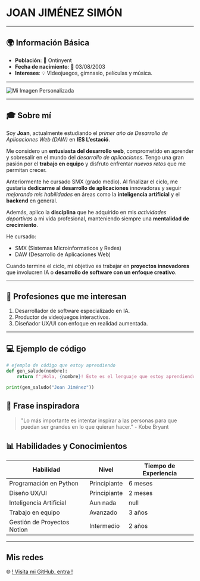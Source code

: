 # JOAN JIMÉNEZ SIMÓN

---

## 🌍 Información Básica

- **Población**: 🌆 Ontinyent
- **Fecha de nacimiento**: 🎂 03/08/2003
- **Intereses**: 💡 Videojuegos, gimnasio, películas y música.

---

![Mi Imagen Personalizada](https://avatars.githubusercontent.com/u/116123535?v=4)

---

## 🎓 Sobre mí

Soy **Joan**, actualmente estudiando el _primer año de Desarrollo de Aplicaciones Web (DAW)_ en **IES L’estació**.

Me considero un **entusiasta del desarrollo web**, comprometido en aprender y sobresalir en el mundo del _desarrollo de aplicaciones_. Tengo una gran pasión por el **trabajo en equipo** y disfruto enfrentar _nuevos retos_ que me permitan crecer.

Anteriormente he cursado SMX (grado medio). Al finalizar el ciclo, me gustaría **dedicarme al desarrollo de aplicaciones** innovadoras y seguir _mejorando mis habilidades_ en áreas como la **inteligencia artificial** y el **backend** en general.

Además, aplico la **disciplina** que he adquirido en mis _actividades deportivas_ a mi vida profesional, manteniendo siempre una **mentalidad de crecimiento**.

He cursado:

- SMX (Sistemas Microinformaticos y Redes)
- DAW (Desarrollo de Aplicaciones Web)

Cuando termine el ciclo, mi objetivo es trabajar en **proyectos innovadores** que involucren IA o **desarrollo de software con un enfoque creativo**.

---

## 🚀 Profesiones que me interesan

1. Desarrollador de software especializado en IA.
2. Productor de videojuegos interactivos.
3. Diseñador UX/UI con enfoque en realidad aumentada.

---

## 💻 Ejemplo de código

```python
# ejemplo de código que estoy aprendiendo
def gen_saludo(nombre):
    return f"¡Hola, {nombre}! Este es el lenguaje que estoy aprendiendo."

print(gen_saludo("Joan Jiménez"))

```

## 📖 Frase inspiradora

> "Lo más importante es intentar inspirar a las personas para que puedan ser grandes en lo que quieran hacer." - Kobe Bryant

## 📊 Habilidades y Conocimientos

| Habilidad                   | Nivel        | Tiempo de Experiencia |
| --------------------------- | ------------ | --------------------- |
| Programación en Python      | Principiante | 6 meses               |
| Diseño UX/UI                | Principiante | 2 meses               |
| Inteligencia Artificial     | Aun nada     | null                  |
| Trabajo en equipo           | Avanzado     | 3 años                |
| Gestión de Proyectos Notion | Intermedio   | 2 años                |

---

## Mis redes
🌐 [! Visita mi GitHub, entra !](https://github.com/Jojisi)
